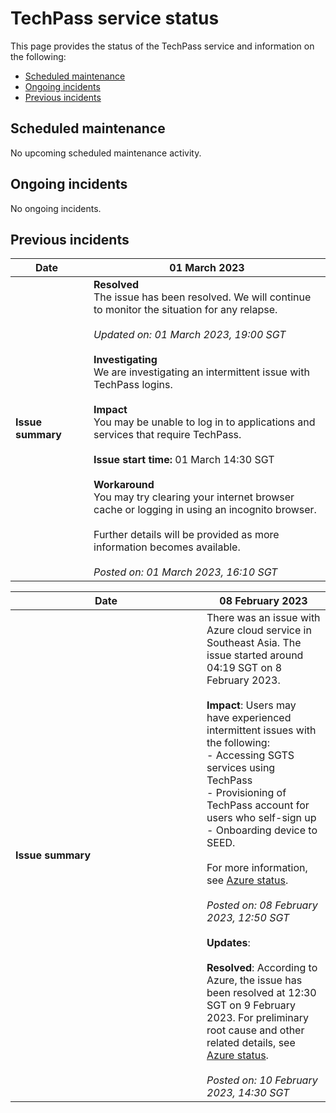 # TechPass service status
This page provides the status of the TechPass service and information on the following:

- [Scheduled maintenance](#scheduled-maintenance)
- [Ongoing incidents](#ongoing-incidents)
- [Previous incidents](#previous-incidents)

## Scheduled maintenance

No upcoming scheduled maintenance activity.

## Ongoing incidents

No ongoing incidents.

## Previous incidents

| <div style="width:100px">Date</div> | 01 March 2023 |
| ------ | ------- |
| **Issue summary** | **Resolved**<br>The issue has been resolved. We will continue to monitor the situation for any relapse.<br><br>*Updated on: 01 March 2023, 19:00 SGT*<br><br>**Investigating**<br>We are investigating an intermittent issue with TechPass logins.<br><br>**Impact**<br>You may be unable to log in to applications and services that require TechPass.<br><br>**Issue start time:** 01 March 14:30 SGT<br><br>**Workaround**<br>You may try clearing your internet browser cache or logging in using an incognito browser.<br><br>Further details will be provided as more information becomes available.<br><br>*Posted on: 01 March 2023, 16:10 SGT*|

|  <div style="width:290px">Date</div> | 08 February 2023 |
| ------ | ------- |
| **Issue summary** | There was an issue with Azure cloud service in Southeast Asia. The issue started around 04:19 SGT on 8 February 2023.<br><br>**Impact**: Users may have experienced intermittent issues with the following:<br>- Accessing SGTS services using TechPass<br>- Provisioning of TechPass account for users who self-sign up<br>- Onboarding device to SEED. <br><br>For more information, see [Azure status](https://status.azure.com/en-gb/status).<br><br>*Posted on: 08 February 2023, 12:50 SGT* <br><br>**Updates**:<br><br>**Resolved**: According to Azure, the issue has been resolved at 12:30 SGT on 9 February 2023. For preliminary root cause and other related details, see [Azure status](https://status.azure.com/en-gb/status).<br><br>*Posted on: 10 February 2023, 14:30 SGT* |
